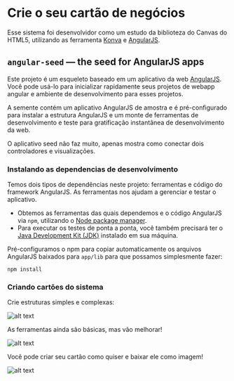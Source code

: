 # Crie o seu cartão de negócios

Esse sistema foi desenvolvidor como um estudo da biblioteza do Canvas do HTML5, utilizando as ferramenta [Konva][konva-org] e [AngularJS][angularjs].


## `angular-seed` — the seed for AngularJS apps

Este projeto é um esqueleto baseado em um aplicativo da web [AngularJS][angularjs]. Você pode usá-lo para inicializar rapidamente seus projetos de webapp angular e ambiente de desenvolvimento para esses projetos.

A semente contém um aplicativo AngularJS de amostra e é pré-configurado para instalar a estrutura AngularJS e um monte de ferramentas de desenvolvimento e teste para gratificação instantânea de desenvolvimento da web.

O aplicativo seed não faz muito, apenas mostra como conectar dois controladores e visualizações.


### Instalando as dependencias de desenvolvimento

Temos dois tipos de dependências neste projeto: ferramentas e código do framework AngularJS. As ferramentas nos ajudam a gerenciar e testar o aplicativo.

* Obtemos as ferramentas das quais dependemos e o código AngularJS via `npm`, utilizando o [Node package manager][npm].
* Para executar os testes de ponta a ponta, você também precisará ter o [Java Development Kit (JDK)][jdk] instalado em sua máquina.

Pré-configuramos o npm para copiar automaticamente os arquivos AngularJS baixados para `app/lib` para que possamos simplesmente fazer:

```
npm install
```

### Criando cartões do sistema

Crie estruturas simples e complexas:

![alt text](http://localhost/business-card-generator/assets/images/exemples/card-1.png)


As ferramentas ainda são básicas, mas vão melhorar!

![alt text](http://localhost/business-card-generator/assets/images/exemples/card-2.png)


Você pode criar seu cartão como quiser e baixar ele como imagem!

![alt text](http://localhost/business-card-generator/assets/images/exemples/card-3.png)

[angularjs]: https://angularjs.org/
[konva-org]: https://konvajs.org/
[git]: https://git-scm.com/
[http-server]: https://github.com/indexzero/http-server
[jasmine]: https://jasmine.github.io/
[jdk]: https://wikipedia.org/wiki/Java_Development_Kit
[jdk-download]: http://www.oracle.com/technetwork/java/javase/downloads
[karma]: https://karma-runner.github.io/
[local-app-url]: http://localhost:8000/index.html
[node]: https://nodejs.org/
[npm]: https://www.npmjs.org/
[protractor]: http://www.protractortest.org/
[selenium]: http://docs.seleniumhq.org/
[travis]: https://travis-ci.org/
[travis-docs]: https://docs.travis-ci.com/user/getting-started
